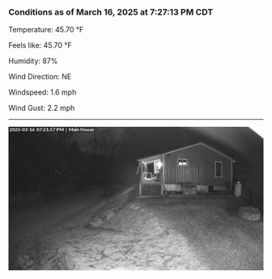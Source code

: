 ### Conditions as of March 16, 2025 at 7:27:13 PM CDT 

Temperature: 45.70 &deg;F

Feels like: 45.70 &deg;F

Humidity: 87%

Wind Direction: NE

Windspeed: 1.6 mph

Wind Gust: 2.2 mph

---

<img src="./images/latest.jpeg"/>

